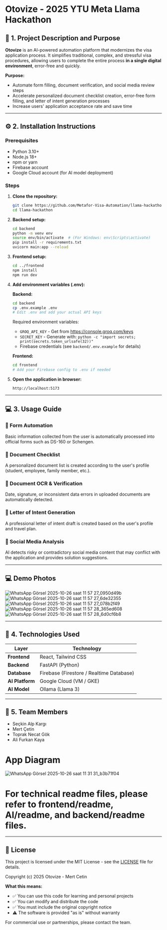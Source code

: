# Otovize - 2025 YTU Meta Llama Hackathon

## 🧭 1. Project Description and Purpose

**Otovize** is an AI-powered automation platform that modernizes the visa application process.
It simplifies traditional, complex, and stressful visa procedures, allowing users to complete the entire process **in a single digital environment**, error-free and quickly.

**Purpose:**
- Automate form filling, document verification, and social media review steps
- Accelerate personalized document checklist creation, error-free form filling, and letter of intent generation processes
- Increase users' application acceptance rate and save time  

---

## ⚙️ 2. Installation Instructions  

### Prerequisites
- Python 3.10+
- Node.js 18+
- npm or yarn
- Firebase account
- Google Cloud account (for AI model deployment)

### Steps  

1. **Clone the repository:**
   ```bash
   git clone https://github.com/Metafor-Visa-Automation/llama-hackathon.git
   cd llama-hackathon
   ```

2. **Backend setup:**
   ```bash
   cd backend
   python -m venv env
   source env/bin/activate  # (For Windows: env\Scripts\activate)
   pip install -r requirements.txt
   uvicorn main:app --reload
   ```

3. **Frontend setup:**
   ```bash
   cd ../frontend
   npm install
   npm run dev
   ```

4. **Add environment variables (.env):**

   **Backend:**
   ```bash
   cd backend
   cp .env.example .env
   # Edit .env and add your actual API keys
   ```

   Required environment variables:
   - `GROQ_API_KEY` - Get from https://console.groq.com/keys
   - `SECRET_KEY` - Generate with: `python -c "import secrets; print(secrets.token_urlsafe(32))"`
   - Firebase credentials (see `backend/.env.example` for details)

   **Frontend:**
   ```bash
   cd frontend
   # Add your Firebase config to .env if needed
   ```

5. **Open the application in browser:**
   ```
   http://localhost:5173
   ```

---

## 💻 3. Usage Guide

### 🔹 Form Automation
Basic information collected from the user is automatically processed into official forms such as DS-160 or Schengen.

### 🔹 Document Checklist
A personalized document list is created according to the user's profile (student, employee, family member, etc.).

### 🔹 Document OCR & Verification
Date, signature, or inconsistent data errors in uploaded documents are automatically detected.

### 🔹 Letter of Intent Generation
A professional letter of intent draft is created based on the user's profile and travel plan.

### 🔹 Social Media Analysis
AI detects risky or contradictory social media content that may conflict with the application and provides solution suggestions.

---
## 💻 Demo Photos
![WhatsApp Görsel 2025-10-26 saat 11 57 27_0950d49b](https://github.com/user-attachments/assets/282633e9-acdc-4526-9ff5-853d5fcf41ae)
![WhatsApp Görsel 2025-10-26 saat 11 57 27_6de32355](https://github.com/user-attachments/assets/421c8565-dc70-4f28-88f9-1d2c2a2690f5)
![WhatsApp Görsel 2025-10-26 saat 11 57 27_078b2f49](https://github.com/user-attachments/assets/aabfd2e9-ba00-4de2-bb4f-9e6ab9d1ce15)
![WhatsApp Görsel 2025-10-26 saat 11 57 28_365ed608](https://github.com/user-attachments/assets/4c297643-fa11-4f3d-ad57-ec4f98a3a24a)
![WhatsApp Görsel 2025-10-26 saat 11 57 28_6d0cf6b8](https://github.com/user-attachments/assets/890dfe85-1720-43ad-9baa-8fc72d58441b)


---
## 🧠 4. Technologies Used

| Layer | Technology |
|--------|------------|
| **Frontend** | React, Tailwind CSS |
| **Backend** | FastAPI (Python) |
| **Database** | Firebase (Firestore / Realtime Database) |
| **AI Platform** | Google Cloud (VM / GKE) |
| **AI Model** | Ollama (Llama 3) |

---

## 👥 5. Team Members  

- Seçkin Alp Kargı  
- Mert Çetin  
- Toprak Necat Gök  
- Ali Furkan Kaya  

# App Diagram
![WhatsApp Görsel 2025-10-26 saat 11 31 31_b3b71f04](https://github.com/user-attachments/assets/906467a0-4d8d-4dcd-a6fb-5ba9375f32b8)

# For technical readme files, please refer to frontend/readme, AI/readme, and backend/readme files.

---

## 📄 License

This project is licensed under the MIT License - see the [LICENSE](LICENSE) file for details.

Copyright (c) 2025 Otovize - Mert Cetin

**What this means:**
- ✅ You can use this code for learning and personal projects
- ✅ You can modify and distribute the code
- ✅ You must include the original copyright notice
- ⚠️ The software is provided "as is" without warranty

For commercial use or partnerships, please contact the team.
